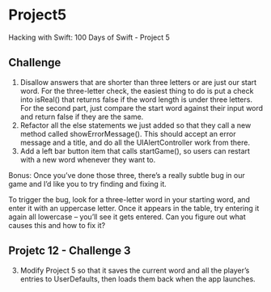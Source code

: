 # Project5

Hacking with Swift: 100 Days of Swift - Project 5

## Challenge

1. Disallow answers that are shorter than three letters or are just our start word. For the three-letter check, the easiest thing to do is put a check into isReal() that returns false if the word length is under three letters. For the second part, just compare the start word against their input word and return false if they are the same.
2. Refactor all the else statements we just added so that they call a new method called showErrorMessage(). This should accept an error message and a title, and do all the UIAlertController work from there.
3. Add a left bar button item that calls startGame(), so users can restart with a new word whenever they want to.

Bonus: Once you’ve done those three, there’s a really subtle bug in our game and I’d like you to try finding and fixing it.

To trigger the bug, look for a three-letter word in your starting word, and enter it with an uppercase letter. Once it appears in the table, try entering it again all lowercase – you’ll see it gets entered. Can you figure out what causes this and how to fix it?

## Projetc 12 - Challenge 3

3. Modify Project 5 so that it saves the current word and all the player’s entries to UserDefaults, then loads them back when the app launches.
